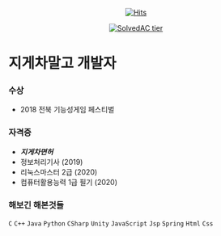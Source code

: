 <div align=center>
  
  [![Hits](https://hits.seeyoufarm.com/api/count/incr/badge.svg?url=https%3A%2F%2Fgithub.com%2Fwonderfullhuman&count_bg=%232100FF&title_bg=%23FF0000&icon=&icon_color=%232500FF&title=hits&edge_flat=false)](https://hits.seeyoufarm.com)
  
  [![SolvedAC tier](http://mazassumnida.wtf/api/v2/generate_badge?boj=kt0900)](https://solved.ac/kt0900)
  
</div>

# 지게차말고 개발자   
  

### 수상
- 2018 전북 기능성게임 페스티벌

### 자격증
- **_지게차면허_**
- 정보처리기사 (2019)
- 리눅스마스터 2급 (2020)
- 컴퓨터활용능력 1급 필기 (2020)

### 해보긴 해본것들
`C` `C++` `Java` `Python` `CSharp` `Unity` `JavaScript` `Jsp` `Spring` `Html` `Css`

